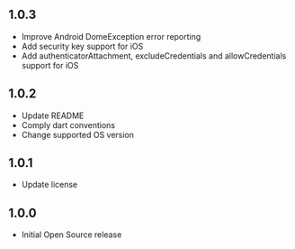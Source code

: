 ## 1.0.3

* Improve Android DomeException error reporting
* Add security key support for iOS
* Add authenticatorAttachment, excludeCredentials and allowCredentials support for iOS

## 1.0.2

* Update README
* Comply dart conventions
* Change supported OS version

## 1.0.1

* Update license

## 1.0.0

* Initial Open Source release
